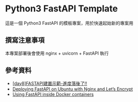 # Python3 FastAPI Template

這是一個 Python3 FastAPI 的模板專案，用於快速起始新的專案用

## 撰寫注意事項

本專案部署後會使用 nginx + uvicorn + FastAPI 執行

## 參考資料

- [[day8]FASTAPI建置示範-進度落後了!!](https://ithelp.ithome.com.tw/articles/10270523)
- [Deploying FastAPI on Ubuntu with Nginx and Let’s Encrypt](https://www.slingacademy.com/article/deploying-fastapi-on-ubuntu-with-nginx-and-lets-encrypt/)
- [Using FastAPI inside Docker containers](https://blog.logrocket.com/using-fastapi-inside-docker-containers/)
